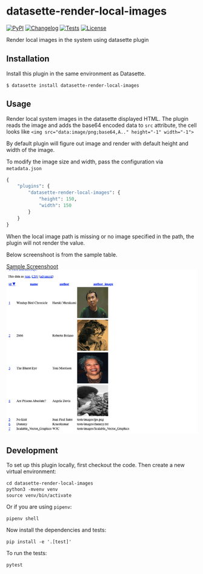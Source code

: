 # datasette-render-local-images

[![PyPI](https://img.shields.io/pypi/v/datasette-render-local-images.svg)](https://pypi.org/project/datasette-render-local-images/)
[![Changelog](https://img.shields.io/github/v/release/kracekumar/datasette-render-local-images?include_prereleases&label=changelog)](https://github.com/kracekumar/datasette-render-local-images/releases)
[![Tests](https://github.com/kracekumar/datasette-render-local-images/workflows/Test/badge.svg)](https://github.com/kracekumar/datasette-render-local-images/actions?query=workflow%3ATest)
[![License](https://img.shields.io/badge/license-Apache%202.0-blue.svg)](https://github.com/kracekumar/datasette-render-local-images/blob/main/LICENSE)

Render local images in the system using datasette plugin

## Installation

Install this plugin in the same environment as Datasette.

    $ datasette install datasette-render-local-images

## Usage

Render local system images in the datasette displayed HTML.
The plugin reads the image and adds the base64 encoded data to `src` attribute,
the cell looks like `<img src="data:image/png;base64,A.." height="-1" width="-1">`

By default plugin will figure out image and render with
default height and width of the image.

To modify the image size and width, pass the configuration via `metadata.json`

``` python
{
    "plugins": {
        "datasette-render-local-images": {
            "height": 150,
            "width": 150
        }
    }
}
```

When the local image path is missing or no image specified in the path,
the plugin will not render the value.

Below screenshoot is from the sample table.

[Sample Screenshoot](sample.png)
![](sample.png)

## Development

To set up this plugin locally, first checkout the code. Then create a new virtual environment:

    cd datasette-render-local-images
    python3 -mvenv venv
    source venv/bin/activate

Or if you are using `pipenv`:

    pipenv shell

Now install the dependencies and tests:

    pip install -e '.[test]'

To run the tests:

    pytest

